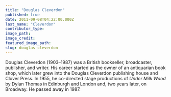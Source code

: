 ```yaml
---
title: "Douglas Cleverdon"
published: true
date: 2011-09-08T04:22:00.000Z
last_name: "Cleverdon"
contributor_type:
image_path:
image_credit:
featured_image_path:
slug: douglas-cleverdon
---
```


Douglas Cleverdon (1903–1987) was a British bookseller, broadcaster, publisher, and writer. His career started as the owner of an antiquarian book shop, which later grew into the Douglas Cleverdon publishing house and Clover Press. In 1955, he co-directed stage productions of _Under Milk Wood_ by Dylan Thomas in Edinburgh and London and, two years later, on Broadway. He passed away in 1987.

